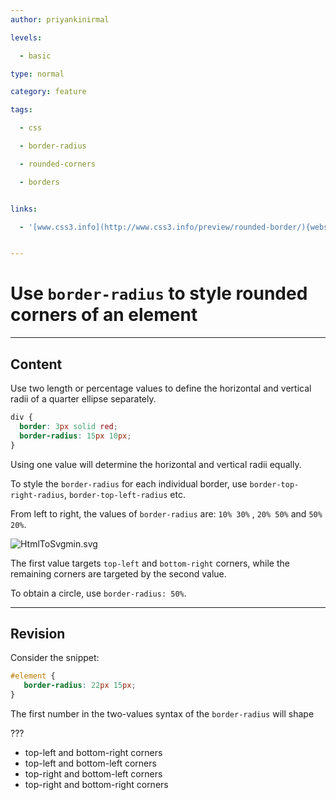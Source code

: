 ```yaml
---
author: priyankinirmal

levels:

  - basic

type: normal

category: feature

tags:

  - css

  - border-radius

  - rounded-corners

  - borders


links:

  - '[www.css3.info](http://www.css3.info/preview/rounded-border/){website}'


---
```


# Use `border-radius` to style rounded corners of an element

---
## Content

Use two length or percentage values to define the horizontal and vertical radii of a quarter ellipse separately.
```css
div {
  border: 3px solid red;
  border-radius: 15px 10px;
}
```
Using one value will determine the horizontal and vertical radii equally.

To style the `border-radius` for each individual border, use `border-top-right-radius`, `border-top-left-radius` etc.

From left to right, the values of `border-radius` are: `10% 30%` , `20% 50%` and `50% 20%`.

![HtmlToSvgmin.svg](%3Csvg%20height=%22auto%22%20viewBox=%220%200%20620%20210%22%20xmlns=%22http://www.w3.org/2000/svg%22%20version=%221.2%22%20baseProfile=%22tiny%22%3E%3Cdesc%3ECreated%20by%20HiQPdf%3C/desc%3E%3Cg%20fill=%22none%22%20stroke=%22#000%22%20fill-rule=%22evenodd%22%20stroke-linecap=%22square%22%20stroke-linejoin=%22bevel%22%3E%3Cpath%20d=%22M8%208h612v200H8V8%22%20fill=%22#596193%22%20stroke=%22none%22/%3E%3Ctext%20stroke=%22none%22%20x=%22158%22%20y=%22158%22%20font-family=%22Times%20New%20Roman%22%20font-size=%2216%22%20font-weight=%22400%22%20fill=%22#000%22%3E%3C/text%3E%3Ctext%20stroke=%22none%22%20x=%22312%22%20y=%22158%22%20font-family=%22Times%20New%20Roman%22%20font-size=%2216%22%20font-weight=%22400%22%20fill=%22#000%22%3E%3C/text%3E%3Cpath%20d=%22M53%2033h90c24.853%200%2045%2020.147%2045%2045v90c0%208.284-6.716%2015-15%2015H83c-24.853%200-45-20.147-45-45V48c0-8.284%206.716-15%2015-15M272%2033h45c41.42%200%2075%2033.58%2075%2075v45c0%2016.57-13.43%2030-30%2030h-45c-41.42%200-75-33.58-75-75V63c0-16.57%2013.43-30%2030-30M516%2033h45c16.57%200%2030%2013.43%2030%2030v45c0%2041.42-33.58%2075-75%2075h-45c-16.57%200-30-13.43-30-30v-45c0-41.42%2033.58-75%2075-75%22%20fill=%22#fff%22%20stroke=%22none%22/%3E%3C/g%3E%3C/svg%3E)

The first value targets `top-left` and `bottom-right` corners, while the remaining corners are targeted by the second value.

To obtain a circle, use `border-radius: 50%`.

---
## Revision

Consider the snippet:
```css
#element {
   border-radius: 22px 15px;
}
```
The first number in the two-values syntax of the `border-radius` will shape

???

* top-left and bottom-right corners
* top-left and bottom-left corners
* top-right and bottom-left corners
* top-right and bottom-right corners

 

